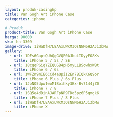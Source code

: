 ```yaml
---
layout: produk-casinghp
title: Van Gogh Art iPhone Case
categories: iphone

# Produk
product-title: Van Gogh Art iPhone Case
harga: 90000
sku: hn-3309
image-drive: 1iWaDfH7L8AAxLWKM3OsNNM6H2AJi3bMw
gallery:
  - url: 1DFs6GaptQUhQgGVQP0AJbuLIDyyFO8Ks
    title: iPhone 5 / 5s / SE
  - url: 18cgqPGiqYZEQUGB4pH5myLLBSowhxWBt
    title: iPhone 6 / 6s
  - url: 1WFZn9mIE6CCd4aQpiI2En7BIQkK6Q9or
    title: iPhone 6 Plus / 6s Plus
  - url: 1JoNO5dpw1woM1Boihky3Ex-Bv7144jZ0
    title: iPhone 7 / 8
  - url: 1SQ5e4dDinAJARFpNR9TDo5pz6P5qmgk6
    title: iPhone 7 Plus / 8 Plus
  - url: 1iWaDfH7L8AAxLWKM3OsNNM6H2AJi3bMw
    title: iPhone X
---
```

